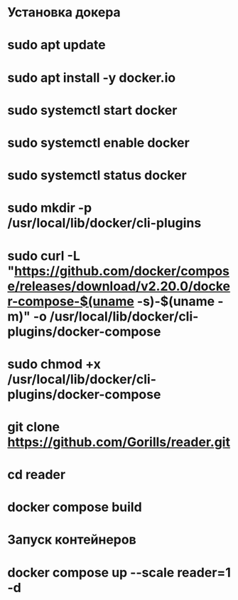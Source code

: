 # Установка докера 
# sudo apt update
# sudo apt install -y docker.io


# sudo systemctl start docker
# sudo systemctl enable docker
# sudo systemctl status docker


# sudo mkdir -p /usr/local/lib/docker/cli-plugins
# sudo curl -L "https://github.com/docker/compose/releases/download/v2.20.0/docker-compose-$(uname -s)-$(uname -m)" -o /usr/local/lib/docker/cli-plugins/docker-compose
# sudo chmod +x /usr/local/lib/docker/cli-plugins/docker-compose

# git clone https://github.com/Gorills/reader.git
# cd reader
# docker compose build


# Запуск контейнеров
# docker compose up --scale reader=1 -d